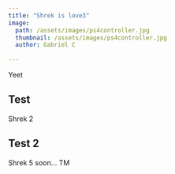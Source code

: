 ```yaml
---
title: "Shrek is love3"
image: 
  path: /assets/images/ps4controller.jpg
  thumbnail: /assets/images/ps4controller.jpg
  author: Gabriel C
  
---
```

Yeet

## Test

Shrek 2

## Test 2

Shrek 5 soon... TM
